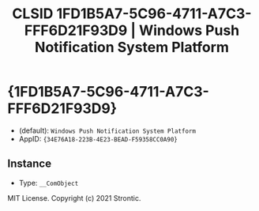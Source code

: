 ﻿---
title: "CLSID 1FD1B5A7-5C96-4711-A7C3-FFF6D21F93D9 | Windows Push Notification System Platform"
excerpt: What is COM-Object CLSID 1FD1B5A7-5C96-4711-A7C3-FFF6D21F93D9?
---

# {1FD1B5A7-5C96-4711-A7C3-FFF6D21F93D9}

* (default): `Windows Push Notification System Platform`
* AppID: `{34E76A18-223B-4E23-BEAD-F59358CC0A90}`

## Instance

* Type: `__ComObject`

MIT License. Copyright (c) 2021 Strontic.


